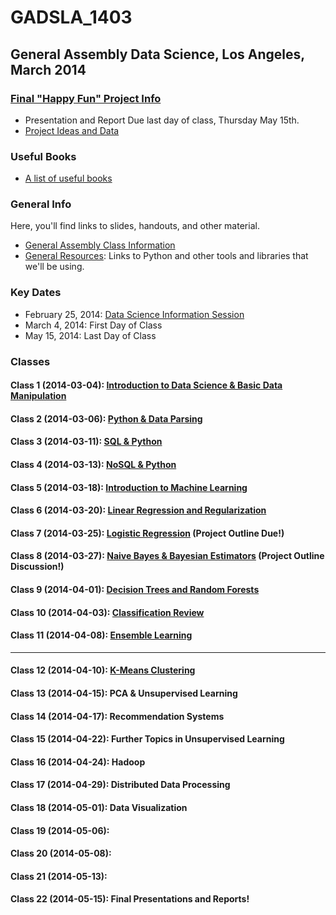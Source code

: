 GADSLA_1403
===========
General Assembly Data Science, Los Angeles, March 2014
------------------------------------------------------
### [Final "Happy Fun" Project Info](https://github.com/adparker/GADSLA_1403/wiki/Final-Project-Requirements)
- Presentation and Report Due last day of class, Thursday May 15th.
- [Project Ideas and Data](https://github.com/adparker/GADSLA_1403/wiki/Project-Ideas-and-Data)

### Useful Books
- [A list of useful books](https://github.com/adparker/GADSLA_1403/wiki/Books)

### General Info
Here, you'll find links to slides, handouts, and other material.
- [General Assembly Class Information](https://generalassemb.ly/education/data-science/los-angeles)
- [General Resources](https://github.com/adparker/GADSLA_1403/wiki/Lesson-00-General-Resources): Links to Python and other tools and libraries that we'll be using.


### Key Dates
- February 25, 2014: [Data Science Information Session](https://generalassemb.ly/education/data-science/los-angeles)
- March 4, 2014: First Day of Class
- May 15, 2014: Last Day of Class

### Classes
#### Class 1 (2014-03-04): [Introduction to Data Science & Basic Data Manipulation](https://github.com/adparker/GADSLA_1403/wiki/Lesson-01-Introduction-to-Data-Science-&-Basic-Data-Manipulation)
#### Class 2 (2014-03-06): [Python & Data Parsing](https://github.com/adparker/GADSLA_1403/wiki/Lesson-02-Python-&-Data-Parsing)
#### Class 3 (2014-03-11): [SQL & Python](https://github.com/adparker/GADSLA_1403/wiki/Lesson-03-SQL-&-Python)
#### Class 4 (2014-03-13): [NoSQL & Python](https://github.com/adparker/GADSLA_1403/wiki/Lesson-04-NoSQL-&-Python)
#### Class 5 (2014-03-18): [Introduction to Machine Learning](https://github.com/adparker/GADSLA_1403/wiki/Lesson-05-Introduction-to-Machine-Learning)
#### Class 6 (2014-03-20): [Linear Regression and Regularization](https://github.com/adparker/GADSLA_1403/wiki/Lesson-06-Linear-Regression-and-Regularization)
#### Class 7 (2014-03-25): [Logistic Regression](https://github.com/adparker/GADSLA_1403/wiki/Lesson-07-Logistic-Regression) (Project Outline Due!)
#### Class 8 (2014-03-27): [Naive Bayes & Bayesian Estimators](https://github.com/adparker/GADSLA_1403/wiki/Lesson-08-Naive-Bayes) (Project Outline Discussion!)
#### Class 9 (2014-04-01): [Decision Trees and Random Forests](https://github.com/adparker/GADSLA_1403/wiki/Lesson-09-Decision-Trees)
#### Class 10 (2014-04-03): [Classification Review](https://github.com/adparker/GADSLA_1403/wiki/Lesson-10-Classification-Review)
#### Class 11 (2014-04-08): [Ensemble Learning](https://github.com/adparker/GADSLA_1403/wiki/Lesson-11-Ensemble-Learning)
---
#### Class 12 (2014-04-10): [K-Means Clustering](https://github.com/adparker/GADSLA_1403/wiki/Lesson-12-K-Means-Clustering)
#### Class 13 (2014-04-15): PCA & Unsupervised Learning
#### Class 14 (2014-04-17): Recommendation Systems
#### Class 15 (2014-04-22): Further Topics in Unsupervised Learning
#### Class 16 (2014-04-24): Hadoop
#### Class 17 (2014-04-29): Distributed Data Processing
#### Class 18 (2014-05-01): Data Visualization
#### Class 19 (2014-05-06):
#### Class 20 (2014-05-08):
#### Class 21 (2014-05-13):
#### Class 22 (2014-05-15): Final Presentations and Reports!
